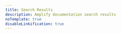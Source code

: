 ```yaml
---
title: Search Results
description: Amplify documentation search results
noTemplate: true
disableLinkification: true
---
```


<docs-search-results-page />
